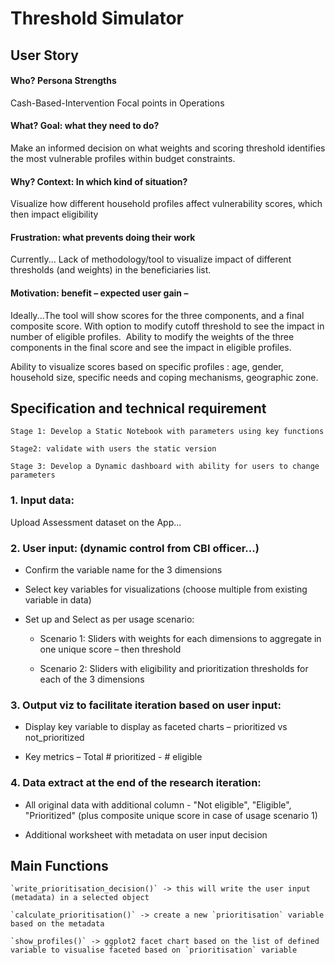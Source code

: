 # Threshold Simulator


## User Story 

#### Who? Persona Strengths  

Cash-Based-Intervention Focal points in Operations

#### What? Goal: what they need to do?  

Make an informed decision on what weights and scoring threshold identifies the most vulnerable profiles within budget constraints. 

#### Why? Context: In which kind of situation?  

Visualize how different household profiles affect vulnerability scores, which then impact eligibility 

#### Frustration: what prevents doing their work​

Currently...  Lack of methodology/tool to visualize impact of different thresholds (and weights) in the beneficiaries list. 

#### Motivation: benefit – expected user gain – 

Ideally...The tool will show scores for the three components, and a final composite score. With option to modify cutoff threshold to see the impact in number of eligible profiles. ​
Ability to modify the weights of the three components in the final score and see the impact in eligible profiles. ​

Ability to visualize scores based on specific profiles : age, gender, household size, specific needs and coping mechanisms, geographic zone. 


## Specification and technical requirement 

    Stage 1: Develop a Static Notebook with parameters using key functions

    Stage2: validate with users the static version

    Stage 3: Develop a Dynamic dashboard with ability for users to change parameters

###   1. Input data:

 Upload Assessment dataset on the App...

###  2. User input: (dynamic control from CBI officer...)

*   Confirm the variable name for the 3 dimensions

*   Select key variables for visualizations (choose multiple from existing variable in data)

*  Set up and Select as per usage scenario:

   *  Scenario 1: Sliders with weights for each dimensions to aggregate in one unique score – then threshold

   *   Scenario 2: Sliders with eligibility and prioritization thresholds for each of the 3 dimensions

###   3. Output viz to facilitate iteration based on user input: 

*   Display key variable to display as faceted charts – prioritized vs not_prioritized 

*   Key metrics – Total # prioritized -  # eligible 

###  4. Data extract at the end of the research iteration: 

*  All original data with additional column - "Not eligible", "Eligible", "Prioritized" (plus composite unique score in case of usage scenario 1)​

*   Additional worksheet with metadata on user input decision

## Main Functions

    `write_prioritisation_decision()` -> this will write the user input (metadata) in a selected object​

    `calculate_prioritisation()` -> create a new `prioritisation` variable based on the metadata​

    `show_profiles()` -> ggplot2 facet chart based on the list of defined variable to visualise faceted based on `prioritisation` variable
